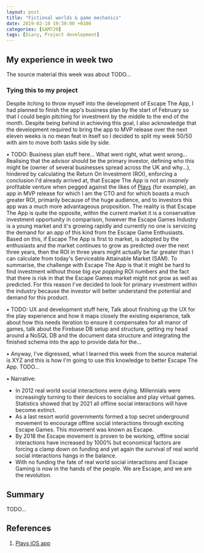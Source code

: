 ```yaml
---
layout: post
title: "Fictional worlds & game mechanics"
date: 2019-02-10 19:39:00 +0100
categories: [GAM720]
tags: [Diary, Project development]
---
```


## My experience in week two

The source material this week was about TODO...

### Tying this to my project

Despite itching to throw myself into the development of Escape The App, I had planned to finish the app's business plan by the start of February so that I could begin pitching for investment by the middle to the end of the month. Despite being behind in achieving this goal, I also acknowledge that the development required to bring the app to MVP release over the next eleven weeks is no mean feat in itself so I decided to split my week 50/50 with aim to move both tasks side by side.

• TODO: Business plan stuff here... What went right, what went wrong... Realising that the advisor should be the primary investor, defining who this might be (owner of several businesses spread across the UK and why...), hindered by calculating the Return On Investment (ROI), enforcing a conclusion I'd already arrived at, that Escape The App is not an *insanely* profitable venture when pegged against the likes of [Plays](https://itunes.apple.com/us/app/plays-animate-your-messages/id1346642927) (for example), an app in MVP release for which I am the CTO and for which boasts a much greater ROI, primarily because of the huge audience, and to investors this app was a much more advantageous proposition. The reality is that Escape The App is quite the opposite, within the current market it is a conservative investment opportunity in comparison, however the Escape Games Industry is a young market and it's growing rapidly and currently no one is servicing the demand for an app of this kind from the Escape Game Enthusiasts. Based on this, if Escape The App is first to market, is adopted by the enthusiasts and the market continues to grow as predicted over the next three years, then the ROI in three years might actually be far greater than I can calculate from today's Serviceable Attainable Market (SAM). To summarise, the challenge with Escape The App is that it might be hard to find investment without those big *eye popping* ROI numbers and the fact that there is risk in that the Escape Games market might not grow as well as predicted. For this reason I've decided to look for primary investment within the industry because the investor will better understand the potential and demand for this product.

• TODO: UX and development stuff here, Talk about finishing up the UX for the play experience and how it maps closely the existing experience, talk about how this needs iteration to ensure it compensates for all manor of games, talk about the Firebase DB setup and structure, getting my head around a NoSQL DB and the document data structure and integrating the finished schema into the app to provide data for the...

• Anyway, I've digressed, what I learned this week from the source material is XYZ and this is how I'm going to use this knowledge to better Escape The App. TODO...

• Narrative:
  - In 2012 real world social interactions were dying. Millennials were increasingly turning to their devices to socialise and play virtual games. Statistics showed that by 2021 all offline social interactions will have become extinct.
  - As a last resort world governments formed a top secret underground movement to encourage offline social interactions through exciting Escape Games. This movement was known as Escape.
  - By 2018 the Escape movement is proven to be working, offline social interactions have increased by 1000% but economical factors are forcing a clamp down on funding and yet again the survival of real world social interactions hangs in the balance.
  - With no funding the fate of real world social interactions and Escape Gaming is now in the hands of the people. We are Escape, and we are the revolution.

## Summary

TODO...

## References

1. [Plays iOS app](https://itunes.apple.com/us/app/plays-animate-your-messages/id1346642927)
